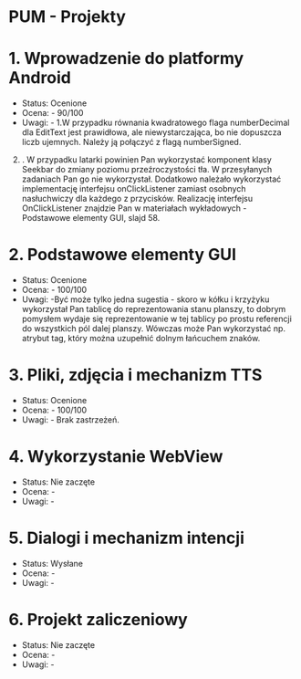 # PUM - Projekty

# 1. Wprowadzenie do platformy Android

- Status: Ocenione
- Ocena: - 90/100
- Uwagi: - 1.W przypadku równania kwadratowego flaga numberDecimal dla EditText 
jest prawidłowa, ale niewystarczająca, bo nie dopuszcza liczb ujemnych. 
Należy ją połączyć z flagą numberSigned.
2. . W przypadku latarki powinien Pan wykorzystać komponent klasy Seekbar 
do zmiany poziomu przeźroczystości tła. W przesyłanych zadaniach Pan go 
nie wykorzystał. Dodatkowo należało 
wykorzystać implementację interfejsu onClickListener zamiast osobnych 
nasłuchwiczy dla każdego z przycisków. Realizację interfejsu 
OnClickListener znajdzie Pan w materiałach wykładowych - Podstawowe 
elementy GUI, slajd 58.

  
# 2. Podstawowe elementy GUI

- Status: Ocenione
- Ocena: - 100/100
- Uwagi: -Być może tylko jedna sugestia - skoro w 
kółku i krzyżyku wykorzystał Pan tablicę do reprezentowania stanu 
planszy, to dobrym pomysłem wydaje się reprezentowanie w tej tablicy po 
prostu referencji do wszystkich pól dalej planszy. Wówczas może Pan 
wykorzystać np. atrybut tag, który można uzupełnić dolnym łańcuchem znaków.


# 3. Pliki, zdjęcia i mechanizm TTS

- Status: Ocenione
- Ocena: - 100/100
- Uwagi: - Brak zastrzeżeń.


# 4. Wykorzystanie WebView

- Status: Nie zaczęte
- Ocena: -
- Uwagi: -

# 5. Dialogi i mechanizm intencji

- Status: Wysłane
- Ocena: -
- Uwagi: -


# 6. Projekt zaliczeniowy

- Status: Nie zaczęte
- Ocena: -
- Uwagi: -



